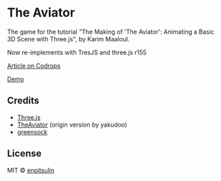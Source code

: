 # The Aviator

The game for the tutorial "The Making of 'The Aviator': Animating a Basic 3D Scene with Three.js", by Karim Maaloul.

Now re-implements with TresJS and three.js r155

[Article on Codrops](http://tympanus.net/codrops/?p=26501)

[Demo](https://tres-the-aviator.enpitsulin.xyz/)

## Credits

- [Three.js](http://threejs.org/)
- [TheAviator](https://github.com/yakudoo/TheAviator) (origin version by yakudoo)
- [greensock](https://greensock.com/)

## License

MIT © [enpitsulin](https://github.com/enpitsuLin)
